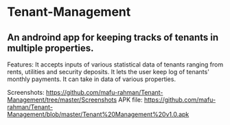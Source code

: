 # Tenant-Management

## An androind app for keeping tracks of tenants in multiple properties.

Features: It accepts inputs of various statistical data of tenants ranging from rents, utilities and security deposits.
It lets the user keep log of tenants' monthly payments.
It can take in data of various properties.

Screenshots: https://github.com/mafu-rahman/Tenant-Management/tree/master/Screenshots
APK file: https://github.com/mafu-rahman/Tenant-Management/blob/master/Tenant%20Management%20v1.0.apk
